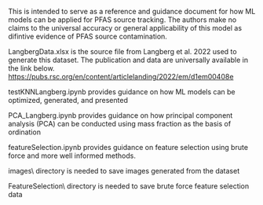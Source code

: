 This is intended to serve as a reference and guidance document for how ML models can be applied for PFAS source tracking. 
The authors make no claims to the universal accuracy or general applicability of this model as difintive evidence of PFAS source contamination.

LangbergData.xlsx is the source file from Langberg et al. 2022 used to generate this dataset.
The publication and data are universally available in the link below.
https://pubs.rsc.org/en/content/articlelanding/2022/em/d1em00408e

testKNNLangberg.ipynb provides guidance on how ML models can be optimized, generated, and presented

PCA_Langberg.ipynb provides guidance on how principal component analysis (PCA) can be conducted using mass fraction as the basis of ordination

featureSelection.ipynb provides guidance on feature selection using brute force and more well informed methods.

images\\ directory is needed to save images generated from the dataset

FeatureSelection\\ directory is needed to save brute force feature selection data
